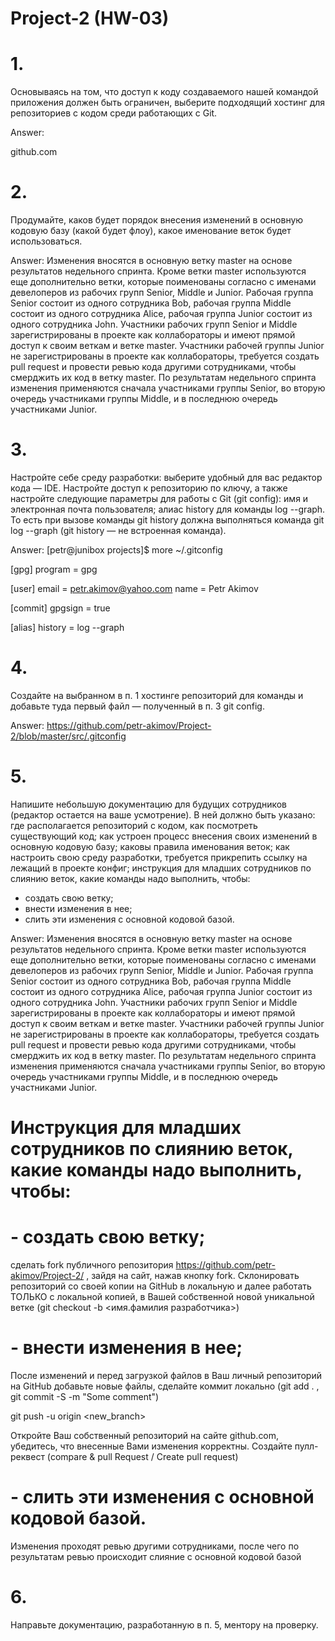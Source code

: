 # Project-2 (HW-03)
# 1. 
Основываясь на том, что доступ к коду создаваемого нашей командой приложения должен быть ограничен, выберите подходящий хостинг для репозиториев с кодом среди работающих с Git.

Answer:

github.com

# 2.
Продумайте, каков будет порядок внесения изменений в основную кодовую базу (какой будет флоу), какое именование веток будет использоваться.

Answer: 
Изменения вносятся в основную ветку master на основе результатов недельного спринта. Кроме ветки master используются еще дополнительно ветки, которые поименованы согласно с именами девелоперов из рабочих групп Senior, Middle и Junior. Рабочая группа Senior состоит из одного сотрудника Bob, рабочая группа Middle состоит из одного сотрудника Alice, рабочая группа Junior состоит из одного сотрудника John. Участники рабочих групп Senior и Middle зарегистрированы в проекте как коллабораторы и имеют прямой доступ к своим веткам и ветке master. Участники рабочей группы Junior не зарегистрированы в проекте как коллабораторы, требуется создать pull request и провести ревью кода другими сотрудниками, чтобы смерджить их код в ветку master. По результатам недельного спринта изменения применяются сначала участниками группы Senior, во вторую очередь участниками группы Middle, и в последнюю очередь участниками Junior.

# 3.
Настройте себе среду разработки: выберите удобный для вас редактор кода — IDE. Настройте доступ к репозиторию по ключу, а также настройте следующие параметры для работы с Git (git config):
имя и электронная почта пользователя;
алиас history для команды log --graph. То есть при вызове команды git history должна выполняться команда git log --graph (git history — не встроенная команда).

Answer:
[petr@junibox projects]$ more  ~/.gitconfig

[gpg]
        program = gpg

[user]
        email = petr.akimov@yahoo.com
        name = Petr Akimov

[commit]
        gpgsign = true

[alias]
        history = log --graph


# 4.
Создайте на выбранном в п. 1 хостинге репозиторий для команды и добавьте туда первый файл — полученный в п. 3 git config.

Answer:
https://github.com/petr-akimov/Project-2/blob/master/src/.gitconfig

# 5.
Напишите небольшую документацию для будущих сотрудников (редактор остается на ваше усмотрение). В ней должно быть указано:
где располагается репозиторий с кодом, как посмотреть существующий код;
как устроен процесс внесения своих изменений в основную кодовую базу;
каковы правила именования веток;
как настроить свою среду разработки, требуется прикрепить ссылку на лежащий в проекте конфиг;
инструкция для младших сотрудников по слиянию веток, какие команды надо выполнить, чтобы:

- создать свою ветку;  
- внести изменения в нее;
- слить эти изменения с основной кодовой базой.

Answer: 
Изменения вносятся в основную ветку master на основе результатов недельного спринта. Кроме ветки master используются еще дополнительно ветки, которые поименованы согласно с именами девелоперов из рабочих групп Senior, Middle и Junior. Рабочая группа Senior состоит из одного сотрудника Bob, рабочая группа Middle состоит из одного сотрудника Alice, рабочая группа Junior состоит из одного сотрудника John. Участники рабочих групп Senior и Middle зарегистрированы в проекте как коллабораторы и имеют прямой доступ к своим веткам и ветке master. Участники рабочей группы Junior не зарегистрированы в проекте как коллабораторы, требуется создать pull request и провести ревью кода другими сотрудниками, чтобы смерджить их код в ветку master. По результатам недельного спринта изменения применяются сначала участниками группы Senior, во вторую очередь участниками группы Middle, и в последнюю очередь участниками Junior.

# Инструкция для младших сотрудников по слиянию веток, какие команды надо выполнить, чтобы:

# - создать свою ветку; 
сделать fork публичного репозитория
https://github.com/petr-akimov/Project-2/ 
, зайдя на сайт, нажав кнопку fork.
Склонировать репозиторий со своей копии на GitHub в локальную и далее работать ТОЛЬКО с локальной копией, в Вашей собственной новой уникальной ветке 
(git checkout -b <имя.фамилия разработчика>)
 
# - внести изменения в нее;
После изменений и перед загрузкой файлов в Ваш личный репозиторий на GitHub добавьте новые файлы, сделайте коммит локально 
(git add . , git commit -S -m  "Some comment")

git push -u origin <new_branch>

Откройте Ваш собственный репозиторий на сайте github.com, убедитесь, что внесенные Вами изменения корректны. Создайте пулл-реквест (compare & pull Request / Create pull request)

# - слить эти изменения с основной кодовой базой.

Изменения проходят ревью другими сотрудниками, после чего по результатам ревью происходит слияние с основной кодовой базой

# 6.
Направьте документацию, разработанную в п. 5, ментору на проверку.
